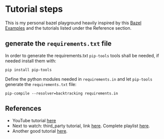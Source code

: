 # Tutorial steps

This is my personal bazel playground heavily inspired by this [Bazel Examples](https://github.com/bazelbuild/examples) and the tutorials listed under the Reference section.

## generate the `requirements.txt` file

In order to generate the requirements.txt `pip-tools` tools shall be needed, if needed install them with:

```shell
pip install pip-tools
```

Define the python modules needed in `requirements.in` and let `pip-tools` generate the `requirements.txt` file:

```shell
pip-compile --resolver=backtracking requirements.in
```

## References

* YouTube tutorial [here](https://www.youtube.com/watch?v=y9GpV_K17xo)
* Next to watch: third_party tutorial, link [here](https://www.youtube.com/watch?v=bhirT014eCE). Complete playlist [here](https://www.youtube.com/watch?v=y9GpV_K17xo&list=PLDgAeh9AGP98VZoFi39t0jXYqkHzcC01m).
* Another good tutorial [here](https://testdriven.io/blog/bazel-builds/).
